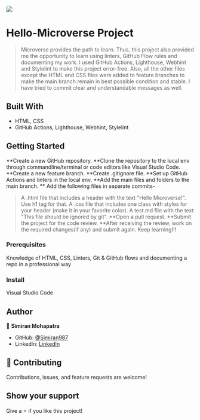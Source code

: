 ![](https://img.shields.io/badge/Microverse-blueviolet)

# Hello-Microverse Project


> Microverse provides the path to learn. Thus, this project also provided me the opportunity to learn using linters, GitHub Flow rules and documenting my work. 
   I used GitHub Actions, Lighthouse, Webhint and Stylelint to make this project error-free. Also, all the other files except the HTML and CSS files were added to feature branches to make the main branch remain in best possible condition and stable. I have tried to commit clear and understandable messages as well.
   

## Built With

- HTML, CSS
- GitHub Actions, Lighthouse, Webhint, Stylelint


## Getting Started
**Create a new GitHub repository.
**Clone the repository to the local env through commandline/terminal or code editors like Visual Studio Code.
**Create a new feature branch.
**Create .gitignore file.
**Set up GitHub Actions and linters in the local env.
**Add the main files and folders to the main branch.
** Add the following files in separate commits-
> A .html file that includes a header with the text "Hello Microverse!". Use h1 tag for that.
> A .css file that includes one class with styles for your header (make it in your favorite color).
> A test.md file with the text "This file should be ignored by git".
**Open a pull request.
**Submit the project for the code review.
**After receiving the review, work on the required changes(if any) and submit again. Keep learning!!!


### Prerequisites
Knowledge of HTML, CSS, Linters, Git & GitHub flows and documenting a repo in a professional way


### Install
Visual Studio Code


## Author

👤 **Simiran Mohapatra**

- GitHub: [@Simiran987](https://github.com/Simiran987)
- LinkedIn: [LinkedIn](https://linkedin.com/in/simiran-mohapatra)


## 🤝 Contributing

Contributions, issues, and feature requests are welcome!


## Show your support

Give a ⭐️ if you like this project!

